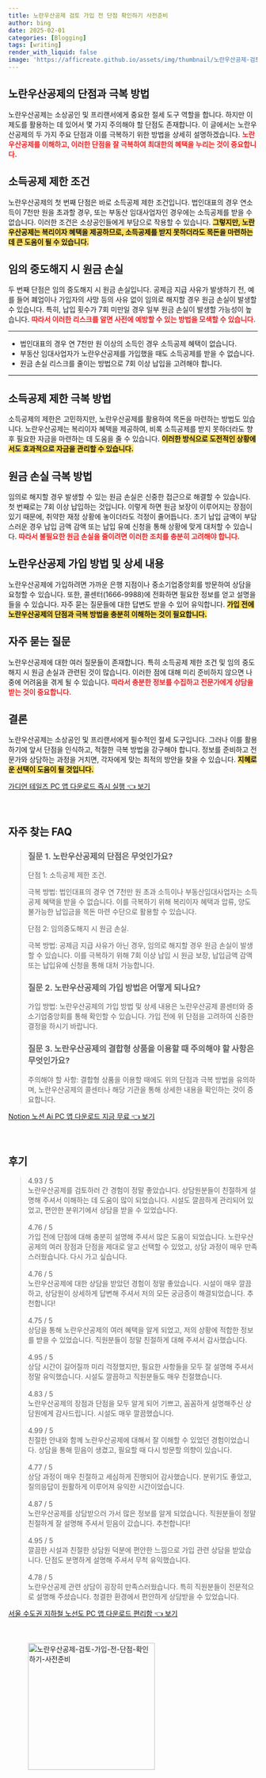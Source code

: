 ```yaml
---
title: 노란우산공제 검토 가입 전 단점 확인하기 사전준비
author: bing
date: 2025-02-01
categories: [Blogging]
tags: [writing]
render_with_liquid: false
image: 'https://afficreate.github.io/assets/img/thumbnail/노란우산공제-검토-가입-전-단점-확인하기-사전준비.webp'
---
```

<h2 id='노란우산공제_단점과극복방법'>노란우산공제의 단점과 극복 방법</h2>

<p>노란우산공제는 소상공인 및 프리랜서에게 중요한 절세 도구 역할을 합니다. 하지만 이 제도를 활용하는 데 있어서 몇 가지 주의해야 할 단점도 존재합니다. 이 글에서는 노란우산공제의 두 가지 주요 단점과 이를 극복하기 위한 방법을 상세히 설명하겠습니다. <b><span style="color: #ee2323;">노란우산공제를 이해하고, 이러한 단점을 잘 극복하여 최대한의 혜택을 누리는 것이 중요합니다.</span></b></p>

<h2 id='소득공제제한조건'>소득공제 제한 조건</h2>

<p>노란우산공제의 첫 번째 단점은 바로 소득공제 제한 조건입니다. 법인대표의 경우 연소득이 7천만 원을 초과할 경우, 또는 부동산 임대사업자인 경우에는 소득공제를 받을 수 없습니다. 이러한 조건은 소상공인들에게 부담으로 작용할 수 있습니다. <b><span style="background-color: #ffe066;">그렇지만, 노란우산공제는 복리이자 혜택을 제공하므로, 소득공제를 받지 못하더라도 목돈을 마련하는 데 큰 도움이 될 수 있습니다.</span></b></p>

<h2 id='임의중도해지시원금손실'>임의 중도해지 시 원금 손실</h2>

<p>두 번째 단점은 임의 중도해지 시 원금 손실입니다. 공제금 지급 사유가 발생하기 전, 예를 들어 폐업이나 가입자의 사망 등의 사유 없이 임의로 해지할 경우 원금 손실이 발생할 수 있습니다. 특히, 납입 횟수가 7회 미만일 경우 일부 원금 손실이 발생할 가능성이 높습니다. <b><span style="color: #ee2323;">따라서 이러한 리스크를 알면 사전에 예방할 수 있는 방법을 모색할 수 있습니다.</span></b></p>

<hr />

<ul>
    <li>법인대표의 경우 연 7천만 원 이상의 소득인 경우 소득공제 혜택이 없습니다.</li>
    <li>부동산 임대사업자가 노란우산공제를 가입했을 때도 소득공제를 받을 수 없습니다.</li>
    <li>원금 손실 리스크를 줄이는 방법으로 7회 이상 납입을 고려해야 합니다.</li>
</ul>

<hr />

<h2 id='극복방법1_소득공제'>소득공제 제한 극복 방법</h2>

<p>소득공제의 제한은 고민하지만, 노란우산공제를 활용하여 목돈을 마련하는 방법도 있습니다. 노란우산공제는 복리이자 혜택을 제공하여, 비록 소득공제를 받지 못하더라도 향후 필요한 자금을 마련하는 데 도움을 줄 수 있습니다. <b><span style="background-color: #ffe066;">이러한 방식으로 도전적인 상황에서도 효과적으로 자금을 관리할 수 있습니다.</span></b></p>

<h2 id='극복방법2_원금손실'>원금 손실 극복 방법</h2>

<p>임의로 해지할 경우 발생할 수 있는 원금 손실은 신중한 접근으로 해결할 수 있습니다. 첫 번째로는 7회 이상 납입하는 것입니다. 이렇게 하면 원금 보장이 이루어지는 장점이 있기 때문에, 취약한 재정 상황에 놓이더라도 걱정이 줄어듭니다. 초기 납입 금액이 부담스러운 경우 납입 금액 감액 또는 납입 유예 신청을 통해 상황에 맞게 대처할 수 있습니다. <b><span style="color: #ee2323;">따라서 불필요한 원금 손실을 줄이려면 이러한 조치를 충분히 고려해야 합니다.</span></b></p>

<h2 id='가입방법및상세내용'>노란우산공제 가입 방법 및 상세 내용</h2>

<p>노란우산공제에 가입하려면 가까운 은행 지점이나 중소기업중앙회를 방문하여 상담을 요청할 수 있습니다. 또한, 콜센터(1666-9988)에 전화하면 필요한 정보를 얻고 설명을 들을 수 있습니다. 자주 묻는 질문들에 대한 답변도 받을 수 있어 유익합니다. <b><span style="background-color: #ffe066;">가입 전에 노란우산공제의 단점과 극복 방법을 충분히 이해하는 것이 필요합니다.</span></b></p>

<h2 id='자주묻는질문'>자주 묻는 질문</h2>

<p>노란우산공제에 대한 여러 질문들이 존재합니다. 특히 소득공제 제한 조건 및 임의 중도해지 시 원금 손실과 관련된 것이 많습니다. 이러한 점에 대해 미리 준비하지 않으면 나중에 어려움을 겪게 될 수 있습니다. <b><span style="color: #ee2323;">따라서 충분한 정보를 수집하고 전문가에게 상담을 받는 것이 중요합니다.</span></b></p>

<h2 id='결론'>결론</h2>

<p>노란우산공제는 소상공인 및 프리랜서에게 필수적인 절세 도구입니다. 그러나 이를 활용하기에 앞서 단점을 인식하고, 적절한 극복 방법을 강구해야 합니다. 정보를 준비하고 전문가와 상담하는 과정을 거치면, 각자에게 맞는 최적의 방안을 찾을 수 있습니다. <b><span style="background-color: #ffe066;">지혜로운 선택이 도움이 될 것입니다.</span></b></p>
<p><a class="click-button" title="가디언 테일즈 PC 앱 다운로드 즉시 실행" href="https://afficreate.github.io/posts/%EA%B0%80%EB%94%94%EC%96%B8-%ED%85%8C%EC%9D%BC%EC%A6%88-PC-%EC%95%B1-%EB%8B%A4%EC%9A%B4%EB%A1%9C%EB%93%9C-%EC%A6%89%EC%8B%9C-%EC%8B%A4%ED%96%89/" rel="dofollow">가디언 테일즈 PC 앱 다운로드 즉시 실행 👈 보기</a></p><br>
<h2 id='자주_찾는_FAQ'>자주 찾는 FAQ</h2>
<div itemscope="" itemtype="https://schema.org/FAQPage"> 
<blockquote> 
<div itemscope="" itemprop="mainEntity" itemtype="https://schema.org/Question"> 
<h3 itemprop="name">질문 1. 노란우산공제의 단점은 무엇인가요?</h3> 
<div itemscope="" itemprop="acceptedAnswer" itemtype="https://schema.org/Answer"> 
<span itemprop="text"> 
<p>단점 1: 소득공제 제한 조건.</p>
<p>극복 방법: 법인대표의 경우 연 7천만 원 초과 소득이나 부동산임대사업자는 소득공제 혜택을 받을 수 없습니다. 이를 극복하기 위해 복리이자 혜택과 압류, 양도 불가능한 납입금을 목돈 마련 수단으로 활용할 수 있습니다.</p>
<p>단점 2: 임의중도해지 시 원금 손실.</p>
<p>극복 방법: 공제금 지급 사유가 아닌 경우, 임의로 해지할 경우 원금 손실이 발생할 수 있습니다. 이를 극복하기 위해 7회 이상 납입 시 원금 보장, 납입금액 감액 또는 납입유예 신청을 통해 대처 가능합니다.</p>
</span> 
</div> 
</div> 

<div itemscope="" itemprop="mainEntity" itemtype="https://schema.org/Question"> 
<h3 itemprop="name">질문 2. 노란우산공제의 가입 방법은 어떻게 되나요?</h3> 
<div itemscope="" itemprop="acceptedAnswer" itemtype="https://schema.org/Answer"> 
<span itemprop="text"> 
<p>가입 방법: 노란우산공제의 가입 방법 및 상세 내용은 노란우산공제 콜센터와 중소기업중앙회를 통해 확인할 수 있습니다. 가입 전에 위 단점을 고려하여 신중한 결정을 하시기 바랍니다.</p>
</span> 
</div> 
</div> 

<div itemscope="" itemprop="mainEntity" itemtype="https://schema.org/Question"> 
<h3 itemprop="name">질문 3. 노란우산공제의 결합형 상품을 이용할 때 주의해야 할 사항은 무엇인가요?</h3> 
<div itemscope="" itemprop="acceptedAnswer" itemtype="https://schema.org/Answer"> 
<span itemprop="text"> 
<p>주의해야 할 사항: 결합형 상품을 이용할 때에도 위의 단점과 극복 방법을 유의하며, 노란우산공제의 콜센터나 해당 기관을 통해 상세한 내용을 확인하는 것이 중요합니다.</p>
</span> 
</div> 
</div> 

</blockquote> 
</div>
<p><a class="click-button" title="Notion 노션 Ai PC 앱 다운로드 지금 무료" href="https://afficreate.github.io/posts/Notion-%EB%85%B8%EC%85%98-Ai-PC-%EC%95%B1-%EB%8B%A4%EC%9A%B4%EB%A1%9C%EB%93%9C-%EC%A7%80%EA%B8%88-%EB%AC%B4%EB%A3%8C/" rel="dofollow">Notion 노션 Ai PC 앱 다운로드 지금 무료 👈 보기</a></p><br>
<h2 id='후기'>후기</h2>
<div itemscope itemtype="https://schema.org/Product">
  <blockquote>
    <div itemprop="review" itemscope itemtype="https://schema.org/Review">
      <div itemprop="reviewRating" itemscope itemtype="https://schema.org/Rating"> <span itemprop="ratingValue">4.93</span> / <span itemprop="bestRating">5</span> </div>
      <span itemprop="reviewBody">노란우산공제를 검토하러 간 경험이 정말 좋았습니다. 상담원분들이 친절하게 설명해 주셔서 이해하는 데 도움이 많이 되었습니다. 시설도 깔끔하게 관리되어 있었고, 편안한 분위기에서 상담을 받을 수 있었습니다.</span>
    </div>
    <br>
    <div itemprop="review" itemscope itemtype="https://schema.org/Review">
      <div itemprop="reviewRating" itemscope itemtype="https://schema.org/Rating"> <span itemprop="ratingValue">4.76</span> / <span itemprop="bestRating">5</span> </div>
      <span itemprop="reviewBody">가입 전에 단점에 대해 충분히 설명해 주셔서 많은 도움이 되었습니다. 노란우산공제의 여러 장점과 단점을 제대로 알고 선택할 수 있었고, 상담 과정이 매우 만족스러웠습니다. 다시 가고 싶습니다.</span>
    </div>
    <br>
    <div itemprop="review" itemscope itemtype="https://schema.org/Review">
      <div itemprop="reviewRating" itemscope itemtype="https://schema.org/Rating"> <span itemprop="ratingValue">4.76</span> / <span itemprop="bestRating">5</span> </div>
      <span itemprop="reviewBody">노란우산공제에 대한 상담을 받았던 경험이 정말 좋았습니다. 시설이 매우 깔끔하고, 상담원이 상세하게 답변해 주셔서 저의 모든 궁금증이 해결되었습니다. 추천합니다!</span>
    </div>
    <br>
    <div itemprop="review" itemscope itemtype="https://schema.org/Review">
      <div itemprop="reviewRating" itemscope itemtype="https://schema.org/Rating"> <span itemprop="ratingValue">4.75</span> / <span itemprop="bestRating">5</span> </div>
      <span itemprop="reviewBody">상담을 통해 노란우산공제의 여러 혜택을 알게 되었고, 저의 상황에 적합한 정보를 받을 수 있었습니다. 직원분들이 정말 친절하게 대해 주셔서 감사했습니다.</span>
    </div>
    <br>
    <div itemprop="review" itemscope itemtype="https://schema.org/Review">
      <div itemprop="reviewRating" itemscope itemtype="https://schema.org/Rating"> <span itemprop="ratingValue">4.95</span> / <span itemprop="bestRating">5</span> </div>
      <span itemprop="reviewBody">상담 시간이 길어질까 미리 걱정했지만, 필요한 사항들을 모두 잘 설명해 주셔서 정말 유익했습니다. 시설도 깔끔하고 직원분들도 매우 친절했습니다.</span>
    </div>
    <br>
    <div itemprop="review" itemscope itemtype="https://schema.org/Review">
      <div itemprop="reviewRating" itemscope itemtype="https://schema.org/Rating"> <span itemprop="ratingValue">4.83</span> / <span itemprop="bestRating">5</span> </div>
      <span itemprop="reviewBody">노란우산공제의 장점과 단점을 모두 알게 되어 기쁘고, 꼼꼼하게 설명해주신 상담원에게 감사드립니다. 시설도 매우 깔끔했습니다.</span>
    </div>
    <br>
    <div itemprop="review" itemscope itemtype="https://schema.org/Review">
      <div itemprop="reviewRating" itemscope itemtype="https://schema.org/Rating"> <span itemprop="ratingValue">4.99</span> / <span itemprop="bestRating">5</span> </div>
      <span itemprop="reviewBody">친절한 안내와 함께 노란우산공제에 대해서 잘 이해할 수 있었던 경험이었습니다. 상담을 통해 믿음이 생겼고, 필요할 때 다시 방문할 의향이 있습니다.</span>
    </div>
    <br>
    <div itemprop="review" itemscope itemtype="https://schema.org/Review">
      <div itemprop="reviewRating" itemscope itemtype="https://schema.org/Rating"> <span itemprop="ratingValue">4.77</span> / <span itemprop="bestRating">5</span> </div>
      <span itemprop="reviewBody">상담 과정이 매우 친절하고 세심하게 진행되어 감사했습니다. 분위기도 좋았고, 질의응답이 원활하게 이루어져 유익한 시간이었습니다.</span>
    </div>
    <br>
    <div itemprop="review" itemscope itemtype="https://schema.org/Review">
      <div itemprop="reviewRating" itemscope itemtype="https://schema.org/Rating"> <span itemprop="ratingValue">4.87</span> / <span itemprop="bestRating">5</span> </div>
      <span itemprop="reviewBody">노란우산공제를 상담받으러 가서 많은 정보를 알게 되었습니다. 직원분들이 정말 친절하게 잘 설명해 주셔서 믿음이 갔습니다. 추천합니다!</span>
    </div>
    <br>
    <div itemprop="review" itemscope itemtype="https://schema.org/Review">
      <div itemprop="reviewRating" itemscope itemtype="https://schema.org/Rating"> <span itemprop="ratingValue">4.95</span> / <span itemprop="bestRating">5</span> </div>
      <span itemprop="reviewBody">깔끔한 시설과 친절한 상담원 덕분에 편안한 느낌으로 가입 관련 상담을 받았습니다. 단점도 분명하게 설명해 주셔서 무척 유익했습니다.</span>
    </div>
    <br>
    <div itemprop="review" itemscope itemtype="https://schema.org/Review">
      <div itemprop="reviewRating" itemscope itemtype="https://schema.org/Rating"> <span itemprop="ratingValue">4.78</span> / <span itemprop="bestRating">5</span> </div>
      <span itemprop="reviewBody">노란우산공제 관련 상담이 굉장히 만족스러웠습니다. 특히 직원분들이 전문적으로 설명해 주셨습니다. 청결한 환경에서 편안하게 상담받을 수 있었습니다.</span>
    </div>
  </blockquote>
</div>
<p><a class="click-button" title="서울 수도권 지하철 노선도 PC 앱 다운로드 편리함" href="https://afficreate.github.io/posts/%EC%84%9C%EC%9A%B8-%EC%88%98%EB%8F%84%EA%B6%8C-%EC%A7%80%ED%95%98%EC%B2%A0-%EB%85%B8%EC%84%A0%EB%8F%84-PC-%EC%95%B1-%EB%8B%A4%EC%9A%B4%EB%A1%9C%EB%93%9C-%ED%8E%B8%EB%A6%AC%ED%95%A8/" rel="dofollow">서울 수도권 지하철 노선도 PC 앱 다운로드 편리함 👈 보기</a></p><br>
<figure class="image"><img src="https://afficreate.github.io/assets/img/thumbnail/노란우산공제-검토-가입-전-단점-확인하기-사전준비.webp" alt="노란우산공제-검토-가입-전-단점-확인하기-사전준비" width="256" height="256"></figure>